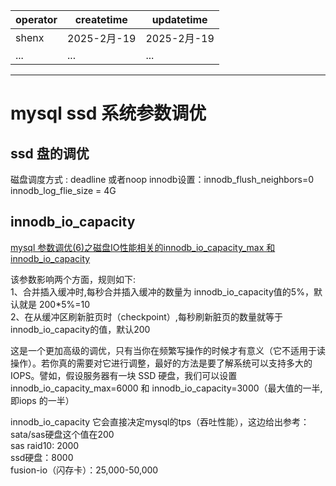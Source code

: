 | operator | createtime | updatetime |
| -------- | ---------- | ---------- |
| shenx    | 2025-2月-19 | 2025-2月-19 |
| ... | ... | ... |
---
# mysql ssd 系统参数调优


## ssd 盘的调优
磁盘调度方式 : deadline 或者noop
innodb设置：innodb_flush_neighbors=0
                   innodb_log_flie_size = 4G

## innodb_io_capacity

[mysql 参数调优(6)之磁盘IO性能相关的innodb_io_capacity_max 和innodb_io_capacity](https://www.jianshu.com/p/47201b681ed0)

该参数影响两个方面，规则如下:  
1、合并插入缓冲时,每秒合并插入缓冲的数量为 innodb_io_capacity值的5%，默认就是 200*5%=10  
2、在从缓冲区刷新脏页时（checkpoint）,每秒刷新脏页的数量就等于innodb_io_capacity的值，默认200  

这是一个更加高级的调优，只有当你在频繁写操作的时候才有意义（它不适用于读操作）。若你真的需要对它进行调整，最好的方法是要了解系统可以支持多大的 IOPS。譬如，假设服务器有一块 SSD 硬盘，我们可以设置 innodb_io_capacity_max=6000 和 innodb_io_capacity=3000（最大值的一半,即iops 的一半）

innodb_io_capacity 它会直接决定mysql的tps（吞吐性能），这边给出参考：  
sata/sas硬盘这个值在200  
sas raid10: 2000  
ssd硬盘：8000  
fusion-io（闪存卡）：25,000-50,000  


